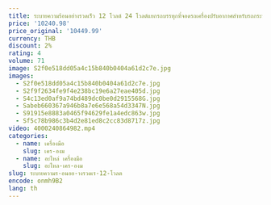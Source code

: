 ```yaml
---
title: ระบายความร้อนอย่างรวดเร็ว 12 โวลต์ 24 โวลต์แยกรถบรรทุกที่จอดรถเครื่องปรับอากาศสําหรับรถกระบะ RV Farm Van
price: '10240.98'
price_original: '10449.99'
currency: THB
discount: 2%
rating: 4
volume: 71
image: S2f0e518dd05a4c15b840b0404a61d2c7e.jpg
images:
  - S2f0e518dd05a4c15b840b0404a61d2c7e.jpg
  - S2f9f2634fe9f4e238bc19e6a27eae405d.jpg
  - S4c13ed0af9a74bd489dc0be0d2915568G.jpg
  - Sabeb660367a946b8a7e6e568a54d3347N.jpg
  - S91915e8883a0465f94629fe1a4edc863w.jpg
  - Sf5c78b986c3b4d2e81ed8c2cc83d8717z.jpg
video: 4000240864982.mp4
categories:
  - name: เครื่องมือ
    slug: เคร-องม
  - name: อะไหล่ เครื่องมือ
    slug: อะไหล-เคร-องม
slug: ระบายความร-อนอย-างรวดเร-12-โวลต
encode: onmh9B2
lang: th
---
```

  